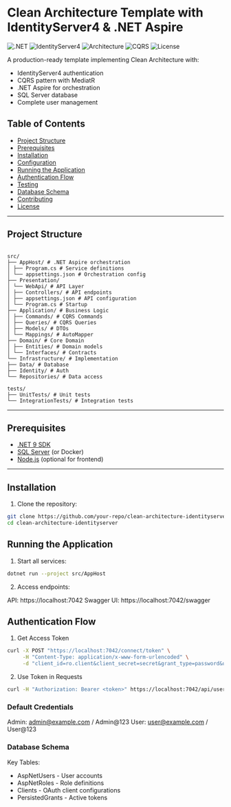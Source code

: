 # Clean Architecture Template with IdentityServer4 & .NET Aspire

![.NET](https://img.shields.io/badge/.NET-9.0-blue)
![IdentityServer4](https://img.shields.io/badge/IdentityServer-4-lightgrey)
![Architecture](https://img.shields.io/badge/Architecture-Clean%20Architecture-green)
![CQRS](https://img.shields.io/badge/Pattern-CQRS-orange)
![License](https://img.shields.io/badge/License-MIT-brightgreen)

A production-ready template implementing Clean Architecture with:
- IdentityServer4 authentication
- CQRS pattern with MediatR  
- .NET Aspire for orchestration
- SQL Server database
- Complete user management

## Table of Contents
- [Project Structure](#project-structure)
- [Prerequisites](#prerequisites)
- [Installation](#installation)
- [Configuration](#configuration)
- [Running the Application](#running-the-application)
- [Authentication Flow](#authentication-flow)
- [Testing](#testing)
- [Database Schema](#database-schema)
- [Contributing](#contributing)
- [License](#license)

---

## Project Structure
<pre lang="text"><code>
src/
├── AppHost/ # .NET Aspire orchestration
│ ├── Program.cs # Service definitions
│ └── appsettings.json # Orchestration config
├── Presentation/
│ └── WebApi/ # API Layer
│ ├── Controllers/ # API endpoints
│ ├── appsettings.json # API configuration
│ └── Program.cs # Startup
├── Application/ # Business Logic
│ ├── Commands/ # CQRS Commands
│ ├── Queries/ # CQRS Queries
│ ├── Models/ # DTOs
│ └── Mappings/ # AutoMapper
├── Domain/ # Core Domain
│ ├── Entities/ # Domain models
│ └── Interfaces/ # Contracts
└── Infrastructure/ # Implementation
├── Data/ # Database
├── Identity/ # Auth
└── Repositories/ # Data access

tests/
├── UnitTests/ # Unit tests
└── IntegrationTests/ # Integration tests
</code></pre>

---

## Prerequisites

- [.NET 9 SDK](https://dotnet.microsoft.com/download)
- [SQL Server](https://www.microsoft.com/sql-server) (or Docker)
- [Node.js](https://nodejs.org/) (optional for frontend)

---

## Installation

1. Clone the repository:
```bash
git clone https://github.com/your-repo/clean-architecture-identityserver.git
cd clean-architecture-identityserver
```

## Running the Application
1. Start all services:

```bash
dotnet run --project src/AppHost
```

2. Access endpoints:


API: https://localhost:7042
Swagger UI: https://localhost:7042/swagger

## Authentication Flow
1. Get Access Token

```bash
curl -X POST "https://localhost:7042/connect/token" \
     -H "Content-Type: application/x-www-form-urlencoded" \
     -d "client_id=ro.client&client_secret=secret&grant_type=password&username=admin@example.com&password=Admin@123&scope=api1"
```

2. Use Token in Requests

```bash
curl -H "Authorization: Bearer <token>" https://localhost:7042/api/users
```

### Default Credentials
Admin: admin@example.com / Admin@123
User: user@example.com / User@123

### Database Schema
Key Tables:

- AspNetUsers - User accounts
- AspNetRoles - Role definitions
- Clients - OAuth client configurations
- PersistedGrants - Active tokens
